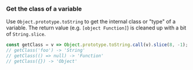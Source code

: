 ### Get the class of a variable

Use `Object.prototype.toString` to get the internal class or "type" of a variable. The return value (e.g. `[object Function]`) is cleaned up with a bit of `String.slice`.

```js
const getClass = v => Object.prototype.toString.call(v).slice(8, -1);
// getClass('foo') -> 'String'
// getClass(() => null) -> 'Function'
// getClass({}) -> 'Object'
```
